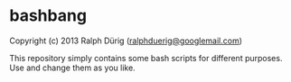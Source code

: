 bashbang
========

Copyright (c) 2013 Ralph Dürig (ralphduerig@googlemail.com)

This repository simply contains some bash scripts for different purposes.
Use and change them as you like.

